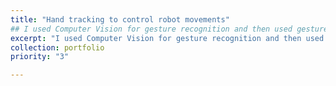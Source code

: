 ```yaml
---
title: "Hand tracking to control robot movements"
## I used Computer Vision for gesture recognition and then used gestures to control a robot!
excerpt: "I used Computer Vision for gesture recognition and then used gestures to control a robot! <br/><img src='/images/vlc-record-2024-07-06-03h42m06s-20240602_215253.mp4-.mp4' style='width:2000px;'>"
collection: portfolio
priority: "3"

---
```


